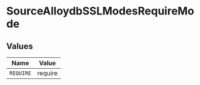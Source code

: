 # SourceAlloydbSSLModesRequireMode


## Values

| Name      | Value     |
| --------- | --------- |
| `REQUIRE` | require   |